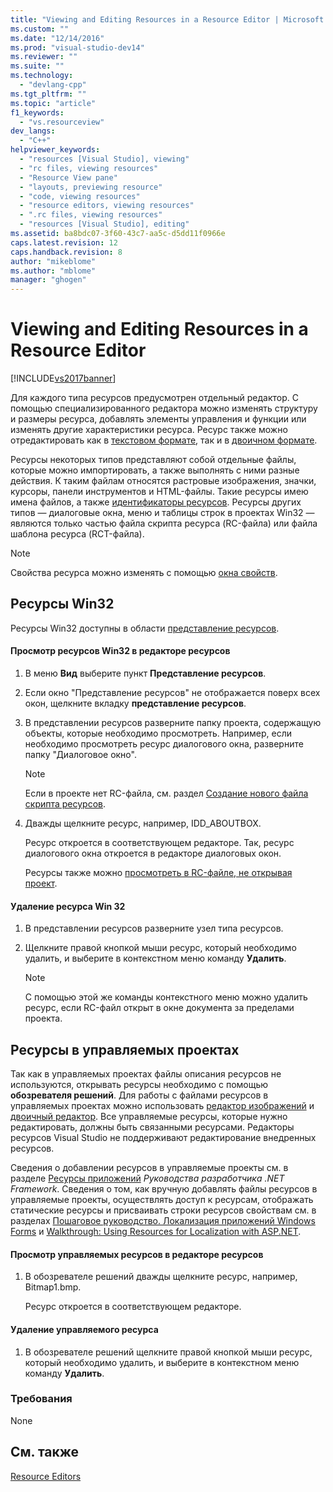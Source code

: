 ```yaml
---
title: "Viewing and Editing Resources in a Resource Editor | Microsoft Docs"
ms.custom: ""
ms.date: "12/14/2016"
ms.prod: "visual-studio-dev14"
ms.reviewer: ""
ms.suite: ""
ms.technology: 
  - "devlang-cpp"
ms.tgt_pltfrm: ""
ms.topic: "article"
f1_keywords: 
  - "vs.resourceview"
dev_langs: 
  - "C++"
helpviewer_keywords: 
  - "resources [Visual Studio], viewing"
  - "rc files, viewing resources"
  - "Resource View pane"
  - "layouts, previewing resource"
  - "code, viewing resources"
  - "resource editors, viewing resources"
  - ".rc files, viewing resources"
  - "resources [Visual Studio], editing"
ms.assetid: ba8bdc07-3f60-43c7-aa5c-d5dd11f0966e
caps.latest.revision: 12
caps.handback.revision: 8
author: "mikeblome"
ms.author: "mblome"
manager: "ghogen"
---
```

# Viewing and Editing Resources in a Resource Editor
[!INCLUDE[vs2017banner](../assembler/inline/includes/vs2017banner.md)]

Для каждого типа ресурсов предусмотрен отдельный редактор.  С помощью специализированного редактора можно изменять структуру и размеры ресурса, добавлять элементы управления и функции или изменять другие характеристики ресурса.  Ресурс также можно отредактировать как в [текстовом формате](../windows/how-to-open-a-resource-script-file-in-text-format.md), так и в [двоичном формате](../mfc/opening-a-resource-for-binary-editing.md).  
  
 Ресурсы некоторых типов представляют собой отдельные файлы, которые можно импортировать, а также выполнять с ними разные действия. К таким файлам относятся растровые изображения, значки, курсоры, панели инструментов и HTML\-файлы.  Такие ресурсы имею имена файлов, а также [идентификаторы ресурсов](../mfc/symbols-resource-identifiers.md).  Ресурсы других типов — диалоговые окна, меню и таблицы строк в проектах Win32 — являются только частью файла скрипта ресурса \(RC\-файла\) или файла шаблона ресурса \(RCT\-файла\).  
  
> [!NOTE]
>  Свойства ресурса можно изменять с помощью [окна свойств](../windows/changing-the-properties-of-a-resource.md).  
  
## Ресурсы Win32  
 Ресурсы Win32 доступны в области [представление ресурсов](../windows/resource-view-window.md).  
  
#### Просмотр ресурсов Win32 в редакторе ресурсов  
  
1.  В меню **Вид** выберите пункт **Представление ресурсов**.  
  
2.  Если окно "Представление ресурсов" не отображается поверх всех окон, щелкните вкладку **представление ресурсов**.  
  
3.  В представлении ресурсов разверните папку проекта, содержащую объекты, которые необходимо просмотреть.  Например, если необходимо просмотреть ресурс диалогового окна, разверните папку "Диалоговое окно".  
  
    > [!NOTE]
    >  Если в проекте нет RC\-файла, см. раздел [Создание нового файла скрипта ресурсов](../windows/how-to-create-a-resource-script-file.md).  
  
4.  Дважды щелкните ресурс, например, IDD\_ABOUTBOX.  
  
     Ресурс откроется в соответствующем редакторе.  Так, ресурс диалогового окна откроется в редакторе диалоговых окон.  
  
     Ресурсы также можно [просмотреть в RC\-файле, не открывая проект](../windows/how-to-open-a-resource-script-file-outside-of-a-project-standalone.md).  
  
#### Удаление ресурса Win 32  
  
1.  В представлении ресурсов разверните узел типа ресурсов.  
  
2.  Щелкните правой кнопкой мыши ресурс, который необходимо удалить, и выберите в контекстном меню команду **Удалить**.  
  
    > [!NOTE]
    >  С помощью этой же команды контекстного меню можно удалить ресурс, если RC\-файл открыт в окне документа за пределами проекта.  
  
## Ресурсы в управляемых проектах  
 Так как в управляемых проектах файлы описания ресурсов не используются, открывать ресурсы необходимо с помощью **обозревателя решений**.  Для работы с файлами ресурсов в управляемых проектах можно использовать [редактор изображений](../mfc/image-editor-for-icons.md) и [двоичный редактор](../mfc/binary-editor.md).  Все управляемые ресурсы, которые нужно редактировать, должны быть связанными ресурсами.  Редакторы ресурсов Visual Studio не поддерживают редактирование внедренных ресурсов.  
  
 Сведения о добавлении ресурсов в управляемые проекты см. в разделе [Ресурсы приложений](../Topic/Resources%20in%20Desktop%20Apps.md) *Руководства разработчика .NET Framework*. Сведения о том, как вручную добавлять файлы ресурсов в управляемые проекты, осуществлять доступ к ресурсам, отображать статические ресурсы и присваивать строки ресурсов свойствам см. в разделах [Пошаговое руководство. Локализация приложений Windows Forms](http://msdn.microsoft.com/ru-ru/9a96220d-a19b-4de0-9f48-01e5d82679e5) и [Walkthrough: Using Resources for Localization with ASP.NET](../Topic/Walkthrough:%20Using%20Resources%20for%20Localization%20with%20ASP.NET.md).  
  
#### Просмотр управляемых ресурсов в редакторе ресурсов  
  
1.  В обозревателе решений дважды щелкните ресурс, например, Bitmap1.bmp.  
  
     Ресурс откроется в соответствующем редакторе.  
  
#### Удаление управляемого ресурса  
  
1.  В обозревателе решений щелкните правой кнопкой мыши ресурс, который необходимо удалить, и выберите в контекстном меню команду **Удалить**.  
  
### Требования  
 None  
  
## См. также  
 [Resource Editors](../mfc/resource-editors.md)